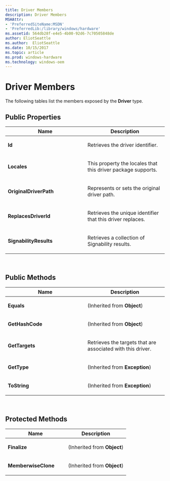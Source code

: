 ```yaml
---
title: Driver Members
description: Driver Members
MSHAttr:
- 'PreferredSiteName:MSDN'
- 'PreferredLib:/library/windows/hardware'
ms.assetid: 564db28f-e4e5-4b00-92d6-7c70505848de
author: EliotSeattle
ms.author:  EliotSeattle
ms.date: 10/15/2017
ms.topic: article
ms.prod: windows-hardware
ms.technology: windows-oem
---
```


# Driver Members


The following tables list the members exposed by the **Driver** type.

## <span id="Public_Properties"></span><span id="public_properties"></span><span id="PUBLIC_PROPERTIES"></span>Public Properties


<table>
<colgroup>
<col width="50%" />
<col width="50%" />
</colgroup>
<thead>
<tr class="header">
<th>Name</th>
<th>Description</th>
</tr>
</thead>
<tbody>
<tr class="odd">
<td><p><strong>Id</strong></p></td>
<td><p>Retrieves the driver identifier.</p></td>
</tr>
<tr class="even">
<td><p><strong>Locales</strong></p></td>
<td><p>This property the locales that this driver package supports.</p></td>
</tr>
<tr class="odd">
<td><p><strong>OriginalDriverPath</strong></p></td>
<td><p>Represents or sets the original driver path.</p></td>
</tr>
<tr class="even">
<td><p><strong>ReplacesDriverId</strong></p></td>
<td><p>Retrieves the unique identifier that this driver replaces.</p></td>
</tr>
<tr class="odd">
<td><p><strong>SignabilityResults</strong></p></td>
<td><p>Retrieves a collection of Signability results.</p></td>
</tr>
</tbody>
</table>

 

## <span id="Public_Methods"></span><span id="public_methods"></span><span id="PUBLIC_METHODS"></span>Public Methods


<table>
<colgroup>
<col width="50%" />
<col width="50%" />
</colgroup>
<thead>
<tr class="header">
<th>Name</th>
<th>Description</th>
</tr>
</thead>
<tbody>
<tr class="odd">
<td><p><strong>Equals</strong></p></td>
<td><p>(Inherited from <strong>Object</strong>)</p></td>
</tr>
<tr class="even">
<td><p><strong>GetHashCode</strong></p></td>
<td><p>(Inherited from <strong>Object</strong>)</p></td>
</tr>
<tr class="odd">
<td><p><strong>GetTargets</strong></p></td>
<td><p>Retrieves the targets that are associated with this driver.</p></td>
</tr>
<tr class="even">
<td><p><strong>GetType</strong></p></td>
<td><p>(Inherited from <strong>Exception</strong>)</p></td>
</tr>
<tr class="odd">
<td><p><strong>ToString</strong></p></td>
<td><p>(Inherited from <strong>Exception</strong>)</p></td>
</tr>
</tbody>
</table>

 

## <span id="Protected_Methods"></span><span id="protected_methods"></span><span id="PROTECTED_METHODS"></span>Protected Methods


<table>
<colgroup>
<col width="50%" />
<col width="50%" />
</colgroup>
<thead>
<tr class="header">
<th>Name</th>
<th>Description</th>
</tr>
</thead>
<tbody>
<tr class="odd">
<td><p><strong>Finalize</strong></p></td>
<td><p>(Inherited from <strong>Object</strong>)</p></td>
</tr>
<tr class="even">
<td><p><strong>MemberwiseClone</strong></p></td>
<td><p>(Inherited from <strong>Object</strong>)</p></td>
</tr>
</tbody>
</table>

 

 

 






